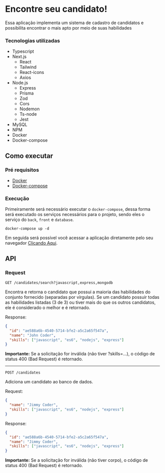 # Encontre seu candidato!

Essa aplicação implementa um sistema de cadastro de candidatos e possibilita encontrar o mais apto por meio de suas habilidades

### Tecnologias utilizadas

- Typescript
- Next.js
  - React
  - Tailwind
  - React-icons
  - Axios
- Node.js
  - Express
  - Prisma
  - Zod
  - Cors
  - Nodemon
  - Ts-node
  - Jest
- MySQL
- NPM
- Docker
- Docker-compose

## Como executar

### Pré requisitos

- [Docker](https://www.docker.com/)
- [Docker-compose](https://docs.docker.com/compose/)

### Execução

Primeiramente será necessário executar o `docker-compose`, dessa forma será executado os serviços necessários para o projeto, sendo eles o serviço do `back`, `front` e `database`.

    docker-compose up -d

Em seguida será possível você acessar a aplicação diretamente pelo seu navegador [Clicando Aqui](http://localhost:3000/).

## API

### Request

`GET /candidates/search?javascript,express,mongodb`

Encontra e retorna o candidato que possui a maioria das habilidades do conjunto fornecido (separadas por vírgulas). Se um candidato possuir todas as habilidades listadas (3 de 3) ou tiver mais do que os outros candidatos, ele é considerado o melhor e é retornado.

Response:

```json
{
  "id": "ae588a6b-4540-5714-bfe2-a5c2a65f547a",
  "name": "John Coder",
  "skills": ["javascript", "es6", "nodejs", "express"]
}
```

**Importante:** Se a solicitação for inválida (não tiver ?skills=...), o código de status 400 (Bad Request) é retornado.

---

`POST /candidates`

Adiciona um candidato ao banco de dados.

Request:

```json
{
  "name": "Jimmy Coder",
  "skills": ["javascript", "es6", "nodejs", "express"]
}
```

Response:

```json
{
  "id": "ae588a6b-4540-5714-bfe2-a5c2a65f547a",
  "name": "Jimmy Coder",
  "skills": ["javascript", "es6", "nodejs", "express"]
}
```

**Importante:** Se a solicitação for inválida (não tiver corpo), o código de status 400 (Bad Request) é retornado.
